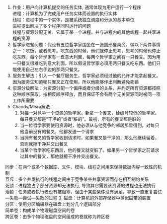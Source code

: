 1. 作业：用户向计算机提交的任务实体, 通常体现为用户运行一个程序  
进程：计算机为了完成用户任务实体而设置的执行实体  
线程：进程中的一个实体，是被系统独立调度和分派的基本单位  
进程提出解决了多个程序同时运行的问题  
线程与资源分配无关，它属于某一个进程，并与进程内的其他线程一起共享进程的资源
2. 哲学家进餐问题：假设有五位哲学家围坐在一张圆形餐桌旁，做以下两件事情之一：吃饭，或者思考。吃东西的时候，他们就停止思考，思考的时候也停止吃东西。每个哲学家有一盘意大利面，每两个哲学家之间有一只餐叉。因为用一只餐叉很难吃到意大利面，所以假设哲学家必须用两只餐叉吃东西。他们只能使用自己左右手边的那两只餐叉。  
 1. 服务生解法：引入一个餐厅服务生，哲学家必须经过他的允许才能拿起餐叉。因为服务生知道哪只餐叉正在使用，所以他能够作出判断避免死锁
 2. 资源分级解法：为资源分配一个偏序或者分级的关系，并约定所有资源都按照这种顺序获取，按相反顺序释放，而且保证不会有两个无关资源同时被同一项工作所需要
 3. Chandy/Misra解法：
     1. 对每一对竞争一个资源的哲学家，新拿一个餐叉，给编号较低的哲学家。每只餐叉都是“干净的”或者“脏的”。最初，所有的餐叉都是脏的
     2. 当一位哲学家要使用资源时，他必须从与他竞争的邻居那里得到。对每只他当前没有的餐叉，他都发送一个请求
     3. 当拥有餐叉的哲学家收到请求时，如果餐叉是干净的，那么他继续留着，否则就擦干净并交出餐叉
     4. 当某个哲学家吃东西后，他的餐叉就变脏了。如果另一个哲学家之前请求过其中的餐叉，那他就擦干净并交出餐叉。  

同步：在两个或多个数据库、文件、模块、线程之间用来保持数据内容一致性的机制  
互斥：多个并发执行的线程之间由于竞争某些共享资源而存在相互制约关系  
死锁：进程独占了部分资源却无法执行, 导致其它需要该资源的进程也无法执行  
活锁：任务或者执行者没有被阻塞，但由于某些条件没有满足，导致一直重复尝试—失败—尝试—失败的过程
3. 磁盘：计算机的外部存储器中类似磁带的装置  
分区：使用分区编辑器在磁盘上划分几个逻辑部分  
简单卷：构成单个物理磁盘空间的卷  
跨区卷：由多个物理磁盘的空间组成的卷就称为跨区卷